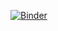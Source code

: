 [![Binder](https://mybinder.org/badge_logo.svg)](https://mybinder.org/v2/gh/tonazzog/implicit-hate/HEAD)
